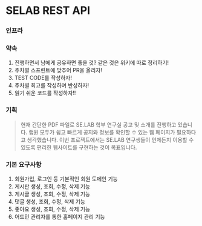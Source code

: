 # SELAB REST API

### 인프라

### 약속

1. 진행하면서 남에게 공유하면 좋을 것? 같은 것은 위키에 따로 정리하기!
2. 주차별 스프린트에 맞추어 PR을 올리자!
3. TEST CODE를 작성하자!
4. 주차별 회고를 작성하며 반성하자!
5. 읽기 쉬운 코드를 작성하자!!

### 기획

> 현재 간단한 PDF 파일로 SE.LAB 학부 연구실 공고 및 소개를 진행하고 있습니다. 랩원 모두가 쉽고 빠르게 공지와 정보를
> 확인할 수 있는 웹 페이지가 필요하다고 생각했습니다. 이번 프로젝트에서는 SE.LAB 연구생들이 언제든지 이용할 수
> 있도록 편리한 웹사이트를 구현하는 것이 목표입니다.

### 기본 요구사항

1. 회원가입, 로그인 등 기본적인 회원 도메인 기능
2. 게시판 생성, 조회, 수정, 삭제 기능
3. 게시글 생성, 조회, 수정, 삭제 기능
4. 댓글 생성, 조회, 수정, 삭제 기능
5. 좋아요 생성, 조회, 수정, 삭제 기능
6. 어드민 관리자를 통한 홈페이지 관리 기능
